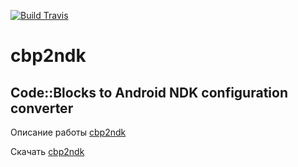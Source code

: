 
[![Build Travis](https://travis-ci.com/ClnViewer/Code-Blocks-Android-NDK.svg)](https://travis-ci.com/ClnViewer/Code-Blocks-Android-NDK)

# cbp2ndk  
## Code::Blocks to Android NDK configuration converter


Описание работы [cbp2ndk](https://clnviewer.github.io/Code-Blocks-Android-NDK/CBP2NDK.html)

Скачать [cbp2ndk](https://github.com/ClnViewer/Code-Blocks-Android-NDK/raw/master/cbp2ndk/dist/cbp2ndk.zip)


